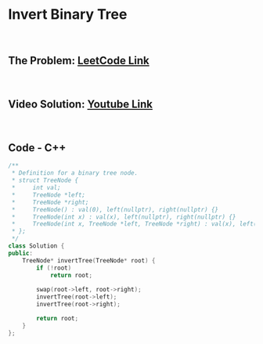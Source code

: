 # Invert Binary Tree

<br>

## The Problem: [LeetCode Link](https://leetcode.com/problems/invert-binary-tree/)

<br>

## Video Solution: [Youtube Link](https://youtu.be/goJ5L5OJV8M)

<br>

## Code - C++

```cpp
/**
 * Definition for a binary tree node.
 * struct TreeNode {
 *     int val;
 *     TreeNode *left;
 *     TreeNode *right;
 *     TreeNode() : val(0), left(nullptr), right(nullptr) {}
 *     TreeNode(int x) : val(x), left(nullptr), right(nullptr) {}
 *     TreeNode(int x, TreeNode *left, TreeNode *right) : val(x), left(left), right(right) {}
 * };
 */
class Solution {
public:
    TreeNode* invertTree(TreeNode* root) {
        if (!root)
            return root;
        
        swap(root->left, root->right);
        invertTree(root->left);
        invertTree(root->right);

        return root;
    }
};
```
